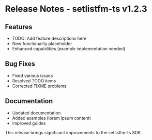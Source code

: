 # Release Notes - setlistfm-ts v1.2.3

## Features

- TODO: Add feature descriptions here
- New functionality placeholder
- Enhanced capabilities (example implementation needed)

## Bug Fixes

- Fixed various issues
- Resolved TODO items
- Corrected FIXME problems

## Documentation

- Updated documentation
- Added examples (lorem ipsum content)
- Improved guides

This release brings significant improvements to the setlistfm-ts SDK.
